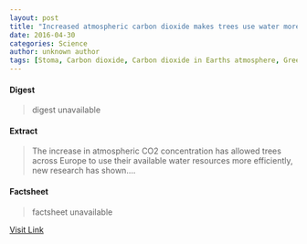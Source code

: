 ```yaml
---
layout: post
title: "Increased atmospheric carbon dioxide makes trees use water more efficiently"
date: 2016-04-30
categories: Science
author: unknown author
tags: [Stoma, Carbon dioxide, Carbon dioxide in Earths atmosphere, Greenhouse gas, Global warming, Environmental science, Climatology, Natural environment, Nature, Physical geography, Earth sciences]
---
```



#### Digest
>digest unavailable

#### Extract
>The increase in atmospheric CO2 concentration has allowed trees across Europe to use their available water resources more efficiently, new research has shown....

#### Factsheet
>factsheet unavailable

[Visit Link](http://phys.org/news350559676.html)


